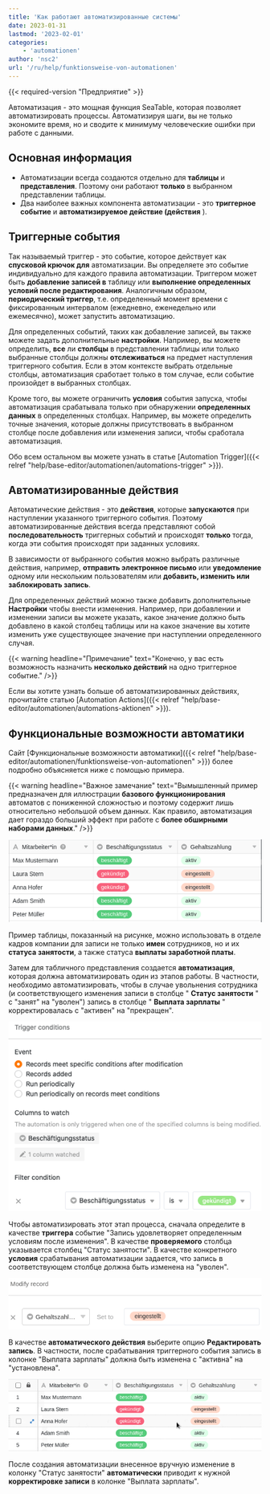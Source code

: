```yaml
---
title: 'Как работают автоматизированные системы'
date: 2023-01-31
lastmod: '2023-02-01'
categories:
    - 'automationen'
author: 'nsc2'
url: '/ru/help/funktionsweise-von-automationen'
---
```


{{< required-version "Предприятие" >}}

Автоматизация - это мощная функция SeaTable, которая позволяет автоматизировать процессы. Автоматизируя шаги, вы не только экономите время, но и сводите к минимуму человеческие ошибки при работе с данными.

## Основная информация

- Автоматизации всегда создаются отдельно для **таблицы** и **представления**. Поэтому они работают **только** в выбранном представлении таблицы.
- Два наиболее важных компонента автоматизации - это **триггерное событие** и **автоматизируемое действие (действия** ).

## Триггерные события

Так называемый триггер - это событие, которое действует как **спусковой крючок для** автоматизации. Вы определяете это событие индивидуально для каждого правила автоматизации. Триггером может быть **добавление записей в** таблицу или **выполнение определенных условий после редактирования**. Аналогичным образом, **периодический триггер**, т.е. определенный момент времени с фиксированным интервалом (ежедневно, еженедельно или ежемесячно), может запустить автоматизацию.

Для определенных событий, таких как добавление записей, вы также можете задать дополнительные **настройки**. Например, вы можете определить, **все** ли **столбцы** в представлении таблицы или только выбранные столбцы должны **отслеживаться** на предмет наступления триггерного события. Если в этом контексте выбрать отдельные столбцы, автоматизация сработает только в том случае, если событие произойдет в выбранных столбцах.

Кроме того, вы можете ограничить **условия** события запуска, чтобы автоматизация срабатывала только при обнаружении **определенных данных** в определенных столбцах. Например, вы можете определить точные значения, которые должны присутствовать в выбранном столбце после добавления или изменения записи, чтобы сработала автоматизация.

Обо всем остальном вы можете узнать в статье [Automation Trigger]({{< relref "help/base-editor/automationen/automations-trigger" >}}).

## Автоматизированные действия

Автоматические действия - это **действия**, которые **запускаются** при наступлении указанного триггерного события. Поэтому автоматизированные действия всегда представляют собой **последовательность** триггерных событий и происходят **только** тогда, когда эти события происходят при заданных условиях.

В зависимости от выбранного события можно выбрать различные действия, например, **отправить электронное письмо** или **уведомление** одному или нескольким пользователям или **добавить, изменить или заблокировать запись**.

Для определенных действий можно также добавить дополнительные **Настройки** чтобы внести изменения. Например, при добавлении и изменении записи вы можете указать, какое значение должно быть добавлено в какой столбец таблицы или на какое значение вы хотите изменить уже существующее значение при наступлении определенного случая.

{{< warning  headline="Примечание"  text="Конечно, у вас есть возможность назначить **несколько действий** на одно триггерное событие." />}}

Если вы хотите узнать больше об автоматизированных действиях, прочитайте статью [Automation Actions]({{< relref "help/base-editor/automationen/automations-aktionen" >}}).

## Функциональные возможности автоматики

Сайт [Функциональные возможности автоматики]({{< relref "help/base-editor/automationen/funktionsweise-von-automationen" >}}) более подробно объясняется ниже с помощью примера.

{{< warning  headline="Важное замечание"  text="Вымышленный пример предназначен для иллюстрации **базового функционирования** автоматов с пониженной сложностью и поэтому содержит лишь относительно небольшой объем данных. Как правило, автоматизация дает гораздо больший эффект при работе с **более обширными наборами данных**." />}}

![Пример таблицы](images/example-table-final-version.png)

Пример таблицы, показанный на рисунке, можно использовать в отделе кадров компании для записи не только **имен** сотрудников, но и их **статуса занятости**, а также статуса **выплаты заработной платы**.

Затем для табличного представления создается **автоматизация**, которая должна автоматизировать один из этапов работы. В частности, необходимо автоматизировать, чтобы в случае увольнения сотрудника (и соответствующего изменения записи в столбце " **Статус занятости** " с "занят" на "уволен") запись в столбце " **Выплата зарплаты** " корректировалась с "активен" на "прекращен".

![Определение триггерного события](images/create-an-automation-1-1.png)

Чтобы автоматизировать этот этап процесса, сначала определите в качестве **триггера** событие "Запись удовлетворяет определенным условиям после изменения". В качестве **проверяемого** столбца указывается столбец "Статус занятости". В качестве конкретного **условия** срабатывания автоматизации задается, что запись в соответствующем столбце должна быть изменена на "уволен".

![Определение автоматического действия примера автоматизации](images/automated-action-of-the-example-automation-2.png)

В качестве **автоматического действия** выберите опцию **Редактировать запись**. В частности, после срабатывания триггерного события запись в колонке "Выплата зарплаты" должна быть изменена с "активна" на "установлена".

![Выполнение примера автоматизации](images/example-automation-new.gif)

После создания автоматизации внесенное вручную изменение в колонку "Статус занятости" **автоматически** приводит к нужной **корректировке записи** в колонке "Выплата зарплаты".
